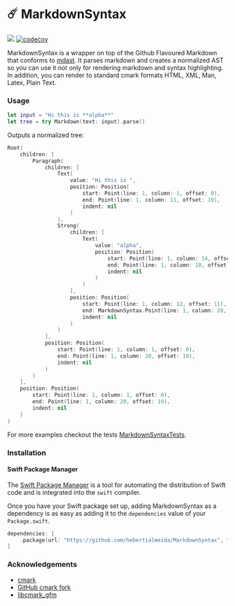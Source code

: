 # ☄️ MarkdownSyntax

![](https://github.com/hebertialmeida/MarkdownSyntax/workflows/Swift/badge.svg)
[![codecov](https://codecov.io/gh/hebertialmeida/MarkdownSyntax/branch/master/graph/badge.svg)](https://codecov.io/gh/hebertialmeida/MarkdownSyntax)

MarkdownSyntax is a wrapper on top of the Github Flavoured Markdown that conforms to [mdast](https://github.com/syntax-tree/mdast). It parses markdown and creates a normalized AST so you can use it not only for rendering markdown and syntax highlighting. In addition, you can render to standard cmark formats HTML, XML, Man, Latex, Plain Text.

### Usage

```swift
let input = "Hi this is **alpha**"
let tree = try Markdown(text: input).parse()
```

Outputs a normalized tree:

```swift
Root(
    children: [
        Paragraph(
            children: [
                Text(
                    value: "Hi this is ", 
                    position: Position(
                        start: Point(line: 1, column: 1, offset: 0), 
                        end: Point(line: 1, column: 11, offset: 10), 
                        indent: nil
                    )
                ), 
                Strong(
                    children: [
                        Text(
                            value: "alpha", 
                            position: Position(
                                start: Point(line: 1, column: 14, offset: 13), 
                                end: Point(line: 1, column: 18, offset: 17), 
                                indent: nil
                            )
                        )
                    ], 
                    position: Position(
                        start: Point(line: 1, column: 12, offset: 11), 
                        end: MarkdownSyntax.Point(line: 1, column: 20, offset: 19), 
                        indent: nil
                    )
                )
            ], 
            position: Position(
                start: Point(line: 1, column: 1, offset: 0), 
                end: Point(line: 1, column: 20, offset: 19), 
                indent: nil
            )
        )
    ], 
    position: Position(
        start: Point(line: 1, column: 1, offset: 0), 
        end: Point(line: 1, column: 20, offset: 19), 
        indent: nil
    )
)
```

For more examples checkout the tests [MarkdownSyntaxTests](https://github.com/hebertialmeida/MarkdownSyntax/tree/master/Tests/MarkdownSyntaxTests).

### Installation
#### Swift Package Manager

The [Swift Package Manager](https://swift.org/package-manager/) is a tool for automating the distribution of Swift code and is integrated into the `swift` compiler.

Once you have your Swift package set up, adding MarkdownSyntax as a dependency is as easy as adding it to the `dependencies` value of your `Package.swift`.

```swift
dependencies: [
    .package(url: "https://github.com/hebertialmeida/MarkdownSyntax", from: "1.0.0")
]
```

### Acknowledgements

- [cmark](https://github.com/commonmark/cmark)
- [GitHub cmark fork](https://github.com/github/cmark)
- [libcmark_gfm](https://github.com/KristopherGBaker/libcmark_gfm)

